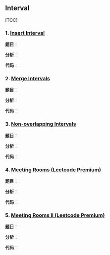 ## **Interval**

[TOC]

### 1. [Insert Interval](https://leetcode.com/problems/insert-interval/)

**题目**：



**分析**：



**代码**：



### 2.  [Merge Intervals](https://leetcode.com/problems/merge-intervals/)

**题目**：



**分析**：



**代码**：

### 3. [Non-overlapping Intervals](https://leetcode.com/problems/non-overlapping-intervals/)

**题目**：



**分析**：



**代码**：

### 4. [Meeting Rooms (Leetcode Premium)](https://leetcode.com/problems/meeting-rooms/) 

**题目**：



**分析**：



**代码**：

### 5. [Meeting Rooms II (Leetcode Premium)](https://leetcode.com/problems/meeting-rooms-ii/)

**题目**：



**分析**：



**代码**：

